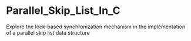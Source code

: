 # Parallel_Skip_List_In_C
Explore the lock-based synchronization mechanism in the implementation of a parallel skip list data structure
